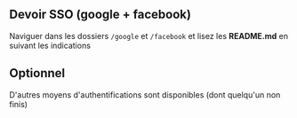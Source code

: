 ## Devoir SSO (google + facebook)

 
Naviguer dans les dossiers `/google` et `/facebook` et lisez les **README.md** en suivant les indications 

## Optionnel
D'autres moyens d'authentifications sont disponibles (dont quelqu'un non finis)
